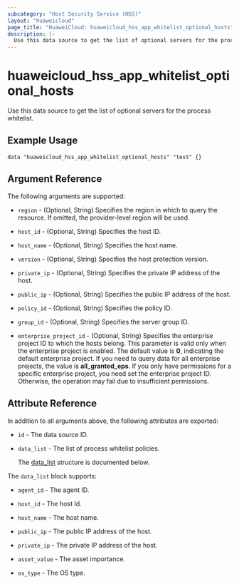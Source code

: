 ```yaml
---
subcategory: "Host Security Service (HSS)"
layout: "huaweicloud"
page_title: "HuaweiCloud: huaweicloud_hss_app_whitelist_optional_hosts"
description: |-
  Use this data source to get the list of optional servers for the process whitelist.
---
```


# huaweicloud_hss_app_whitelist_optional_hosts

Use this data source to get the list of optional servers for the process whitelist.

## Example Usage

```hcl
data "huaweicloud_hss_app_whitelist_optional_hosts" "test" {}
```

## Argument Reference

The following arguments are supported:

* `region` - (Optional, String) Specifies the region in which to query the resource.
  If omitted, the provider-level region will be used.

* `host_id` - (Optional, String) Specifies the host ID.

* `host_name` - (Optional, String) Specifies the host name.

* `version` - (Optional, String) Specifies the host protection version.

* `private_ip` - (Optional, String) Specifies the private IP address of the host.

* `public_ip` - (Optional, String) Specifies the public IP address of the host.

* `policy_id` - (Optional, String) Specifies the policy ID.

* `group_id` - (Optional, String) Specifies the server group ID.

* `enterprise_project_id` - (Optional, String) Specifies the enterprise project ID to which the hosts belong.
  This parameter is valid only when the enterprise project is enabled.
  The default value is **0**, indicating the default enterprise project.
  If you need to query data for all enterprise projects, the value is **all_granted_eps**.
  If you only have permissions for a specific enterprise project, you need set the enterprise project ID. Otherwise,
  the operation may fail due to insufficient permissions.

## Attribute Reference

In addition to all arguments above, the following attributes are exported:

* `id` - The data source ID.

* `data_list` - The list of process whitelist policies.

  The [data_list](#data_list_struct) structure is documented below.

<a name="data_list_struct"></a>
The `data_list` block supports:

* `agent_id` - The agent ID.

* `host_id` - The host Id.

* `host_name` - The host name.

* `public_ip` - The public IP address of the host.

* `private_ip` - The private IP address of the host.

* `asset_value` - The asset importance.

* `os_type` - The OS type.
